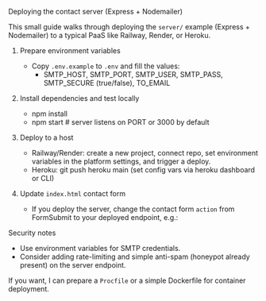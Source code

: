 Deploying the contact server (Express + Nodemailer)

This small guide walks through deploying the `server/` example (Express + Nodemailer) to a typical PaaS like Railway, Render, or Heroku.

1. Prepare environment variables
   - Copy `.env.example` to `.env` and fill the values:
     - SMTP_HOST, SMTP_PORT, SMTP_USER, SMTP_PASS, SMTP_SECURE (true/false), TO_EMAIL

2. Install dependencies and test locally
   - npm install
   - npm start  # server listens on PORT or 3000 by default

3. Deploy to a host
   - Railway/Render: create a new project, connect repo, set environment variables in the platform settings, and trigger a deploy.
   - Heroku: git push heroku main (set config vars via heroku dashboard or CLI)

4. Update `index.html` contact form
   - If you deploy the server, change the contact form `action` from FormSubmit to your deployed endpoint, e.g.:
     <form id="contact-form" action="https://your-deploy-url.com/api/contact" method="POST">

Security notes
- Use environment variables for SMTP credentials.
- Consider adding rate-limiting and simple anti-spam (honeypot already present) on the server endpoint.

If you want, I can prepare a `Procfile` or a simple Dockerfile for container deployment.